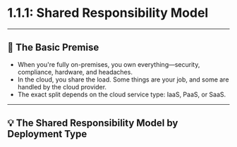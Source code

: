 # 1.1.1: Shared Responsibility Model

---

##  🧱 The Basic Premise ## 
- When you're fully on-premises, you own everything—security, compliance, hardware, and headaches.
- In the cloud, you share the load. Some things are your job, and some are handled by the cloud provider.
- The exact split depends on the cloud service type: IaaS, PaaS, or SaaS.

---

## 💡 The Shared Responsibility Model by Deployment Type ## 
